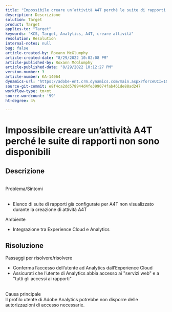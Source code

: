 ```yaml
---
title: "Impossibile creare un’attività A4T perché le suite di rapporti non sono disponibili"
description: Descrizione
solution: Target
product: Target
applies-to: "Target"
keywords: "KCS, Target, Analytics, A4T, creare attività"
resolution: Resolution
internal-notes: null
bug: false
article-created-by: Roxann McGlumphy
article-created-date: "8/29/2022 10:02:08 PM"
article-published-by: Roxann McGlumphy
article-published-date: "8/29/2022 10:12:27 PM"
version-number: 3
article-number: KA-14064
dynamics-url: "https://adobe-ent.crm.dynamics.com/main.aspx?forceUCI=1&pagetype=entityrecord&etn=knowledgearticle&id=fc0a3834-e627-ed11-9db1-002248086d3d"
source-git-commit: e8f4ca2dd578944d4fe399074fab461de88ad247
workflow-type: tm+mt
source-wordcount: '99'
ht-degree: 4%

---
```


# Impossibile creare un’attività A4T perché le suite di rapporti non sono disponibili

## Descrizione

<br>Problema/Sintomi<br><br>
- Elenco di suite di rapporti già configurate per A4T non visualizzato durante la creazione di attività A4T



Ambiente
- Integrazione tra Experience Cloud e Analytics



## Risoluzione

Passaggi per risolvere/risolvere
- Conferma l’accesso dell’utente ad Analytics dall’Experience Cloud
- Assicurati che l’utente di Analytics abbia accesso ai &quot;servizi web&quot; e a &quot;tutti gli accessi ai rapporti&quot;

<br>Causa principale<br>
Il profilo utente di Adobe Analytics potrebbe non disporre delle autorizzazioni di accesso necessarie.







